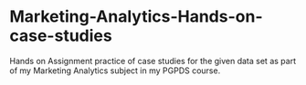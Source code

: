 # Marketing-Analytics-Hands-on-case-studies
Hands on Assignment practice of case studies for the given data set as part of my Marketing Analytics subject in my PGPDS course.
